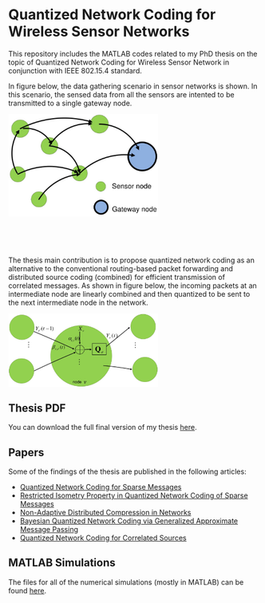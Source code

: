 # Quantized Network Coding for Wireless Sensor Networks
This repository includes the MATLAB codes related to my PhD thesis on the topic of Quantized Network Coding for Wireless Sensor Network in conjunction with IEEE 802.15.4 standard.

In figure below, the data gathering scenario in sensor networks is shown. In this scenario, the sensed data from all the sensors are intented to be transmitted to a single gateway node.

<img src="thesis/netDep.jpg" width="300" align="middle"><br/>

<br/><br/><br/>

The thesis main contribution is to propose quantized network coding as an alternative to the conventional routing-based packet forwarding and distributed source coding (combined) for efficient transmission of correlated messages. As shown in figure below, the incoming packets at an intermediate node are linearly combined and then quantized to be sent to the next intermediate node in the network.

<img src="thesis/QNCdef.jpg" width="300" align="middle"><br/>


## Thesis PDF
You can download the full final version of my thesis [here](https://github.com/mnabaee/networkcoding/blob/master/thesis/thesis_.pdf).

## Papers
Some of the findings of the thesis are published in the following articles:
* [Quantized Network Coding for Sparse Messages](https://arxiv.org/pdf/1201.6271.pdf)
* [Restricted Isometry Property in Quantized Network Coding of Sparse Messages](https://arxiv.org/pdf/1203.1892v2.pdf)
* [Non-Adaptive Distributed Compression in Networks](https://arxiv.org/pdf/1301.5973.pdf)
* [Bayesian Quantized Network Coding via Generalized Approximate Message Passing](http://ieeexplore.ieee.org/document/6834995/)
* [Quantized Network Coding for Correlated Sources](http://link.springer.com/article/10.1186/1687-1499-2014-40/fulltext.html)


## MATLAB Simulations
The files for all of the numerical simulations (mostly in MATLAB) can be found [here](https://github.com/mnabaee/networkcoding/tree/master/matlab).
